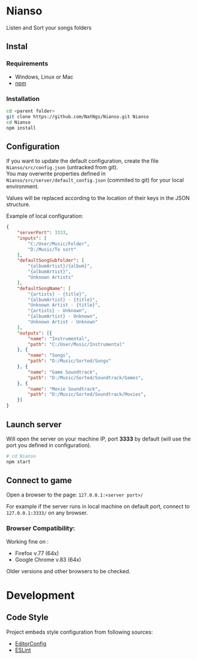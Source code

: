 # Nianso

Listen and Sort your songs folders

## Instal

### Requirements

- Windows, Linux or Mac
- [npm](https://www.npmjs.com/get-npm)

### Installation

```sh
cd <parent folder>
git clone https://github.com/NatNgs/Nianso.git Nianso
cd Nianso
npm install
```

## Configuration

If you want to update the default configuration, create the file `Nianso/src/config.json` (untracked from git).  
You may overwrite properties defined in `Nianso/src/server/default_config.json` (commited to git) for your local environment.

Values will be replaced according to the location of their keys in the JSON structure.

Example of local configuration:

```json
{
	"serverPort": 3333,
	"inputs": [
		"C:/User/Music/Folder",
		"D:/Music/To sort"
	],
	"defaultSongSubfolder": [
		"{albumArtist}/{album}",
		"{albumArtist}",
		"Unknown Artists"
	],
	"defaultSongName": [
		"{artists} - {title}",
		"{albumArtist} - {title}",
		"Unknown Artist - {title}",
		"{artists} - Unknown",
		"{albumArtist} - Unknown",
		"Unknown Artist - Unknown"
	],
	"outputs": [{
		"name": "Instrumental",
		"path": "C:/User/Music/Instrumental"
	}, {
		"name": "Songs",
		"path": "D:/Music/Sorted/Songs"
	}, {
		"name": "Game Soundtrack",
		"path": "D:/Music/Sorted/Soundtrack/Games",
	}, {
		"name": "Movie Soundtrack",
		"path": "D:/Music/Sorted/Soundtrack/Movies",
	}]
}
```

## Launch server

Will open the server on your machine IP, port **3333** by default (will use the port you defined in configuration).

```sh
# cd Nianso
npm start
```

## Connect to game

Open a browser to the page: `127.0.0.1:<server port>/`

For example if the server runs in local machine on default port, connect to `127.0.0.1:3333/` on any browser.

### Browser Compatibility:

Working fine on :
- Firefox v.77 (64x)
- Google Chrome v.83 (64x)

Older versions and other browsers to be checked.

# Development

## Code Style

Project embeds style configuration from following sources:

- [EditorConfig](https://editorconfig.org/#download)
- [ESLint](https://eslint.org/docs/user-guide/integrations)
